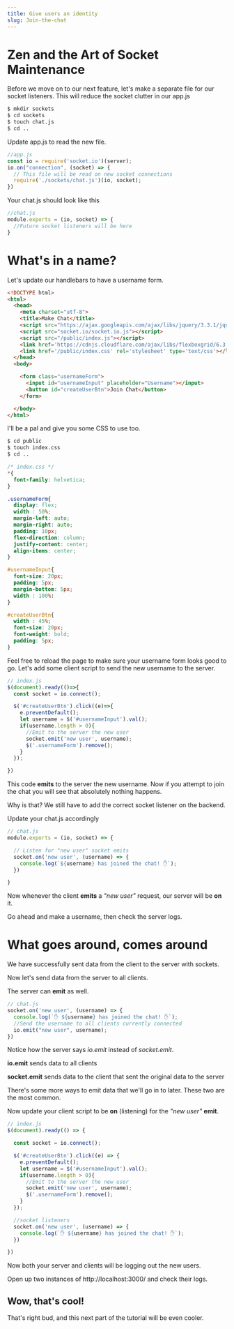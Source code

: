 ```yaml
---
title: Give users an identity
slug: Join-the-chat
---
```


# Zen and the Art of Socket Maintenance

Before we move on to our next feature, let's make a separate file for our socket listeners. This will reduce the socket clutter in our app.js

```bash
$ mkdir sockets
$ cd sockets
$ touch chat.js
$ cd ..
```

Update app.js to read the new file.

```javascript
//app.js
const io = require('socket.io')(server);
io.on("connection", (socket) => {
  // This file will be read on new socket connections
  require('./sockets/chat.js')(io, socket);
})
```

Your chat.js should look like this

```javascript
//chat.js
module.exports = (io, socket) => {
  //Future socket listeners will be here
}
```

# What's in a name?
Let's update our handlebars to have a username form.
```html
<!DOCTYPE html>
<html>
  <head>
    <meta charset="utf-8">
    <title>Make Chat</title>
    <script src="https://ajax.googleapis.com/ajax/libs/jquery/3.3.1/jquery.min.js"></script>
    <script src="socket.io/socket.io.js"></script>
    <script src="/public/index.js"></script>
    <link href='https://cdnjs.cloudflare.com/ajax/libs/flexboxgrid/6.3.1/flexboxgrid.min.css'></link>
    <link href='/public/index.css' rel='stylesheet' type='text/css'></link>
  </head>
  <body>

    <form class="usernameForm">
      <input id="usernameInput" placeholder="Username"></input>
      <button id="createUserBtn">Join Chat</button>
    </form>

  </body>
</html>
```

I'll be a pal and give you some CSS to use too.
```bash
$ cd public
$ touch index.css
$ cd ..
```

```css
/* index.css */
*{
  font-family: helvetica;
}

.usernameForm{
  display: flex;
  width : 50%;
  margin-left: auto;
  margin-right: auto;
  padding: 10px;
  flex-direction: column;
  justify-content: center;
  align-items: center;
}

#usernameInput{
  font-size: 20px;
  padding: 5px;
  margin-bottom: 5px;
  width : 100%:
}

#createUserBtn{
  width : 45%;
  font-size: 20px;
  font-weight: bold;
  padding: 5px;
}
```

Feel free to reload the page to make sure your username form looks good to go.
Let's add some client script to send the new username to the server.

```javascript
// index.js
$(document).ready(()=>{
  const socket = io.connect();

  $('#createUserBtn').click((e)=>{
    e.preventDefault();
    let username = $('#usernameInput').val();
    if(username.length > 0){
      //Emit to the server the new user
      socket.emit('new user', username);
      $('.usernameForm').remove();
    }
  });

})
```

This code **emits** to the server the new username.
Now if you attempt to join the chat you will see that absolutely nothing happens.

Why is that? We still have to add the correct socket listener on the backend.

Update your chat.js accordingly
```javascript
// chat.js
module.exports = (io, socket) => {

  // Listen for "new user" socket emits
  socket.on('new user', (username) => {
    console.log(`${username} has joined the chat! ✋`);
  })

}
```

Now whenever the client **emits** a *"new user"* request, our server will be **on** it.

Go ahead and make a username, then check the server logs.

# What goes around, comes around
We have successfully sent data from the client to the server with sockets.

Now let's send data from the server to all clients.

The server can **emit** as well.

```javascript
// chat.js
socket.on('new user', (username) => {
  console.log(`✋ ${username} has joined the chat! ✋`);
  //Send the username to all clients currently connected
  io.emit("new user", username);
})
```

Notice how the server says *io.emit* instead of *socket.emit*.

**io.emit** sends data to all clients

**socket.emit** sends data to the client that sent the original data to the server

There's some more ways to emit data that we'll go in to later. These two are the most common.

Now update your client script to be **on** (listening) for the *"new user"* **emit**.

```javascript
// index.js
$(document).ready(() => {

  const socket = io.connect();

  $('#createUserBtn').click((e) => {
    e.preventDefault();
    let username = $('#usernameInput').val();
    if(username.length > 0){
      //Emit to the server the new user
      socket.emit('new user', username);
      $('.usernameForm').remove();
    }
  });

  //socket listeners
  socket.on('new user', (username) => {
    console.log(`✋ ${username} has joined the chat! ✋`);
  })

})
```

Now both your server and clients will be logging out the new users.

Open up two instances of http://localhost:3000/ and check their logs.

## Wow, that's cool!
That's right bud, and this next part of the tutorial will be even cooler.
